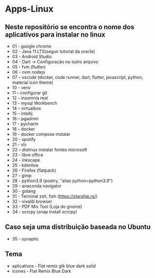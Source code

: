# Apps-Linux
## Neste repositório se encontra o nome dos aplicativos para instalar no linux 

* 01 - google chrome 
* 02 - Java 11 LTS(seguir tutorial da oracle)
* 03 - Android Studio
* 04 - Dart -> Configuração no outro arquivo 
* 05 - fvm (flutter)
* 06 - nvm nodejs
* 07 – vscode (docker, code runner, dart, flutter, javascript, python, material icon theme)
* 10 - venv
* 11 – configurar git
* 12 – insomnia rest
* 13 - mysql Workbench
* 14 – virtualbox
* 15 – intellij
* 16 – pgadmin
* 17 - pycharm
* 18 – docker
* 19 - docker compose instalar
* 20 - spotify
* 21 - vlc
* 22 – diolinux instalar fontes microsoft
* 23 - libre office
* 24 - inkscape
* 25 - kdenlive
* 26 - Firefox (flatpack)
* 27 - gimp
* 28 - python3.9 (poetry, "alias python=python3.9")
* 29 - anaconda navigator 
* 30 - golang
* 31 - Terminal zsh, fish (https://starship.rs/)
* 32 - vivaldi browser
* 33 - PDF Mix Tool (Loja do gnome)
* 34 - scrcpy (snap install scrcpy)

## Caso seja uma distribuição baseada no Ubuntu
* 35 - synaptic

## Tema

* aplicativos - Flat remix gtk blue dark solid
* ícones - Flat Remix Blue Dark
